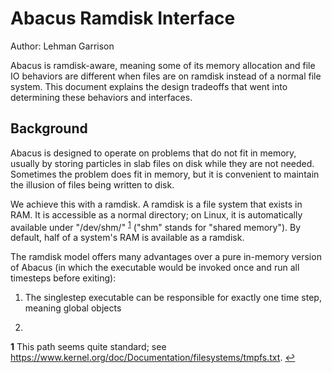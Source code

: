 # Abacus Ramdisk Interface
Author: Lehman Garrison

Abacus is ramdisk-aware, meaning some of its memory allocation and file IO behaviors
are different when files are on ramdisk instead of a normal file system.  This document
explains the design tradeoffs that went into determining these behaviors and interfaces.

## Background

Abacus is designed to operate on problems that do not fit in memory, usually by storing
particles in slab files on disk while they are not needed.  Sometimes the problem does
fit in memory, but it is convenient to maintain the illusion of files being written to
disk.

We achieve this with a ramdisk.  A ramdisk is a file system that exists in RAM.  It is accessible as a normal directory;
on Linux, it is automatically available under "/dev/shm/" <sup name="a1">[1](#f1)</sup>
("shm" stands for "shared memory").  By default, half of a system's RAM is available as
a ramdisk.

The ramdisk model offers many advantages over a pure in-memory version of Abacus (in which
the executable would be invoked once and run all timesteps before exiting):

1) The singlestep executable can be responsible for exactly one time step, meaning global
objects 

2) 


<b name="f1">1</b> This path seems quite standard; see https://www.kernel.org/doc/Documentation/filesystems/tmpfs.txt. [↩](#a1)
